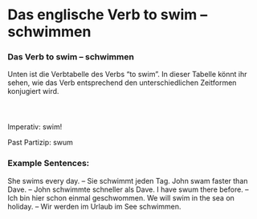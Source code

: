 # Das englische Verb to swim – schwimmen

[](http://www.jabbalab.com/blog/wp-content/uploads/2012/01/swim.jpg)

### Das Verb to swim – schwimmen

Unten ist die Verbtabelle des Verbs “to swim”. In dieser Tabelle könnt ihr sehen, wie das Verb entsprechend den unterschiedlichen Zeitformen konjugiert wird. 

### 


 

Imperativ: swim!

Past Partizip: swum

### Example Sentences:

She swims every day. – Sie schwimmt jeden Tag.
John swam faster than Dave. – John schwimmte schneller als Dave.
I have swum there before. – Ich bin hier schon einmal geschwommen.
We will swim in the sea on holiday. – Wir werden im Urlaub im See schwimmen.
